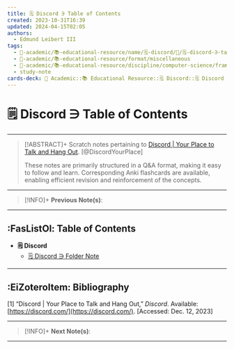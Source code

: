 ```yaml
---
title: 🗒️ Discord ∋ Table of Contents
created: 2023-10-31T16:39
updated: 2024-04-15T02:05
authors:
  - Edmund Leibert III
tags:
  - 🔴-academic/📚-educational-resource/name/🗒️-discord/🔖/🗒️-discord-∋-table-of-contents
  - 🔴-academic/📚-educational-resource/format/miscellaneous
  - 🔴-academic/📚-educational-resource/discipline/computer-science/framework/net
  - study-note
cards-deck: 🔴 Academic::📚 Educational Resource::🗒️ Discord::🗒️ Discord ∋ Table of Contents
---
```


# 🗒️ Discord ∋ Table of Contents

---

> [!ABSTRACT]+ 
> Scratch notes pertaining to [Discord | Your Place to Talk and Hang Out](https://discord.com/). [@DiscordYourPlace]
> 
> These notes are primarily structured in a Q&A format, making it easy to follow and learn. Corresponding Anki flashcards are available, enabling efficient revision and reinforcement of the concepts.

---

> [!INFO]+ 
> **Previous Note(s)**:
> 

---

## :FasListOl: Table of Contents
- **🗒️ Discord**
	- [🗒️ Discord ∋ Folder Note](the-vault/src/🔴%20Academics/📚%20Educational%20Resource/Scratch%20notes/🗒️%20Discord/🗒️%20Discord%20∋%20Folder%20Note.md)

---

## :EiZoteroItem: Bibliography

\[1\]
“Discord | Your Place to Talk and Hang Out,” _Discord_. Available: [https://discord.com/](https://discord.com/). [Accessed: Dec. 12, 2023]

---

> [!INFO]+
> **Next Note(s)**:
> 

---